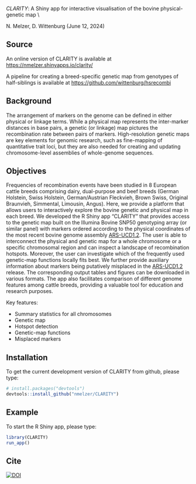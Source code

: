 *CLARITY*: A Shiny app for interactive visualisation of the bovine
physical-genetic map \

N. Melzer, D. Wittenburg
(June 12, 2024)


## Source

An online version of CLARITY is available at
<https://nmelzer.shinyapps.io/clarity/>

A pipeline for creating a breed-specific genetic map from genotypes of
half-siblings is available at <https://github.com/wittenburg/hsrecombi>


## Background

The arrangement of markers on the genome can be defined in either
physical or linkage terms. While a physical map represents the
inter-marker distances in base pairs, a genetic (or linkage) map
pictures the recombination rate between pairs of markers.
High-resolution genetic maps are key elements for genomic research, such
as fine-mapping of quantitative trait loci, but they are also needed for
creating and updating chromosome-level assemblies of whole-genome
sequences.

## Objectives

Frequencies of recombination events have been studied in 8 European
cattle breeds comprising dairy, dual-purpose and beef breeds (German
Holstein, Swiss Holstein, German/Austrian Fleckvieh, Brown Swiss,
Original Braunvieh, Simmental, Limousin, Angus). Here, we provide a
platform that allows users to interactively explore the bovine genetic
and physical map in each breed. We developed the R Shiny app “CLARITY”
that provides access to the genetic map built on the Illumina Bovine
SNP50 genotyping array (or similar panel) with markers ordered according
to the physical coordinates of the most recent bovine genome assembly
[ARS-UCD1.2](https://bovinegenome.elsiklab.missouri.edu/downloads/ARS-UCD1.2).
The user is able to interconnect the physical and genetic map for a
whole chromosome or a specific chromosomal region and can inspect a
landscape of recombination hotspots. Moreover, the user can investigate
which of the frequently used genetic-map functions locally fits best. We
further provide auxiliary information about markers being putatively
misplaced in the
[ARS-UCD1.2](https://bovinegenome.elsiklab.missouri.edu/downloads/ARS-UCD1.2)
release. The corresponding output tables and figures can be downloaded
in various formats. The app also facilitates comparison of different
genome features among cattle breeds, providing a valuable tool for
education and research purposes.

Key features:

- Summary statistics for all chromosomes
- Genetic map
- Hotspot detection
- Genetic-map functions
- Misplaced markers

## Installation

To get the current development version of CLARITY from github, please
type:

``` r
# install.packages("devtools")
devtools::install_github("nmelzer/CLARITY")
```

## Example

To start the R Shiny app, please type:

``` r
library(CLARITY)
run_app()
```


## Cite
[![DOI](https://zenodo.org/badge/DOI/10.5281/zenodo.11620802.svg)](https://doi.org/10.5281/zenodo.11620802)
